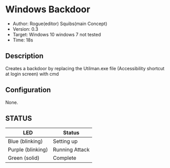 # Windows Backdoor
* Author:	Rogue(editor) Squibs(main Concept)
* Version:	0.3
* Target:	Windows 10 windows 7 not tested
* Time:		18s

## Description

Creates a backdoor by replacing the Utilman.exe file (Accessibility shortcut at login screen) with cmd

## Configuration

None.

## STATUS

| LED                | Status                                       |
| ------------------ | -------------------------------------------- |
| Blue (blinking)    | Setting up                                   |
| Purple (blinking)  | Running Attack		                        |
| Green  (solid)     | Complete							            |
